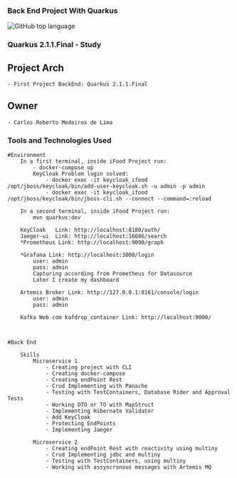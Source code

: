### Back End Project With Quarkus

![GitHub top language](https://img.shields.io/github/languages/top/CarlosRobertoMedeiros/Backend-Java-red)
### Quarkus 2.1.1.Final - Study

## Project Arch
	- First Project BackEnd: Quarkus 2.1.1.Final
	
## Owner

	- Carlos Roberto Medeiros de Lima

### Tools and Technologies Used ###
	
	#Environment 
		In a first terminal, inside iFood Project run:
			- docker-compose up
			KeyCloak Problem login solved:
			 	- docker exec -it keycloak_ifood /opt/jboss/keycloak/bin/add-user-keycloak.sh -u admin -p admin
				- docker exec -it keycloak_ifood /opt/jboss/keycloak/bin/jboss-cli.sh --connect --command=:reload
			
		In a second terminal, inside iFood Project run:
			mvn quarkus:dev
			
		KeyCloak   Link: http://localhost:8180/auth/
		Jaeger-ui  Link: http://localhost:16686/search
		*Prometheus Link: http://localhost:9090/graph
		
		*Grafana Link: http://localhost:3000/login 
			user: admin 
			pass: admin  
			Capturing according from Prometheus for Datasource
			Later I create my dashboard
		
		Artemis Broker Link: http://127.0.0.1:8161/console/login
			user: admin 
			pass: admin
	
		Kafka Web com kafdrop_container Link: http://localhost:9000/
		
		

	#Back End
		
		Skills
			Microservice 1 
				- Creating project with CLI
				- Creating docker-compose
				- Creating endPoint Rest
				- Crud Implementing with Panache
				- Testing with TestContainers, Database Rider and Approval Tests
				- Working DTO or TO with MapStruct
				- Implementing Hibernate Validator
				- Add KeyCloak
				- Protecting EndPoints
				- Implementing Jaeger
			
			Microservice 2
				- Creating endPoint Rest with reactivity using multiny
				- Crud Implementing jdbc and multiny
				- Testing with TestContainers, using multiny	
				- Working with assyncronous messages with Artemis MQ